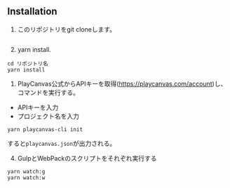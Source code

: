 ## Installation

1. このリポジトリをgit cloneします。

```bash
```

2. yarn install.

```
cd リポジトリ名
yarn install
```

1. PlayCanvas公式からAPIキーを取得(https://playcanvas.com/account)し、コマンドを実行する。

- APIキーを入力
- プロジェクト名を入力
```
yarn playcanvas-cli init
```
すると`playcanvas.json`が出力される。 


4. GulpとWebPackのスクリプトをそれぞれ実行する

```
yarn watch:g
yarn watch:w
```
